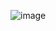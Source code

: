  
![image](https://user-images.githubusercontent.com/69392627/180403474-42631bb0-0cdc-4953-b589-48dd4a6c3432.png)

